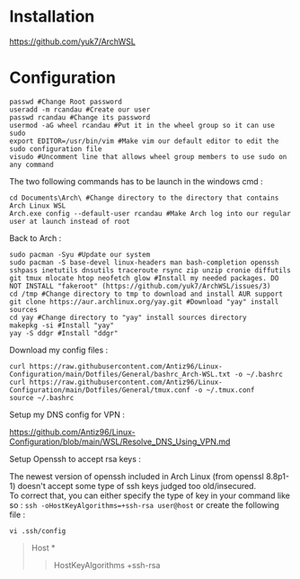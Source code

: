 # Installation

https://github.com/yuk7/ArchWSL

# Configuration

```
passwd #Change Root password
useradd -m rcandau #Create our user
passwd rcandau #Change its password
usermod -aG wheel rcandau #Put it in the wheel group so it can use sudo
export EDITOR=/usr/bin/vim #Make vim our default editor to edit the sudo configuration file
visudo #Uncomment line that allows wheel group members to use sudo on any command
```
  
The two following commands has to be launch in the windows cmd :  

```
cd Documents\Arch\ #Change directory to the directory that contains Arch Linux WSL
Arch.exe config --default-user rcandau #Make Arch log into our regular user at launch instead of root
```

Back to Arch :

```
sudo pacman -Syu #Update our system
sudo pacman -S base-devel linux-headers man bash-completion openssh sshpass inetutils dnsutils traceroute rsync zip unzip cronie diffutils git tmux mlocate htop neofetch glow #Install my needed packages. DO NOT INSTALL "fakeroot" (https://github.com/yuk7/ArchWSL/issues/3)
cd /tmp #Change directory to tmp to download and install AUR support
git clone https://aur.archlinux.org/yay.git #Download "yay" install sources
cd yay #Change directory to "yay" install sources directory
makepkg -si #Install "yay"
yay -S ddgr #Install "ddgr"
```
  
Download my config files :  
  
```
curl https://raw.githubusercontent.com/Antiz96/Linux-Configuration/main/Dotfiles/General/bashrc_Arch-WSL.txt -o ~/.bashrc
curl https://raw.githubusercontent.com/Antiz96/Linux-Configuration/main/Dotfiles/General/tmux.conf -o ~/.tmux.conf
source ~/.bashrc
```
  
Setup my DNS config for VPN :
  
https://github.com/Antiz96/Linux-Configuration/blob/main/WSL/Resolve_DNS_Using_VPN.md
  
Setup Openssh to accept rsa keys :

The newest version of openssh included in Arch Linux (from openssl 8.8p1-1) doesn't accept some type of ssh keys judged too old/insecured.  
To correct that, you can either specify the type of key in your command like so : `ssh -oHostKeyAlgorithms=+ssh-rsa user@host` or create the following file :

```
vi .ssh/config
```
> Host *
> >  HostKeyAlgorithms +ssh-rsa


 




